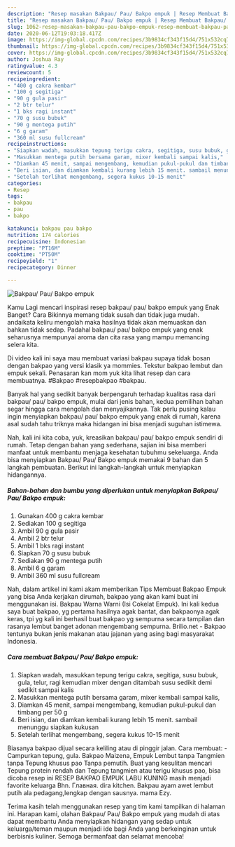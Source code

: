 ```yaml
---
description: "Resep masakan Bakpau/ Pau/ Bakpo empuk | Resep Membuat Bakpau/ Pau/ Bakpo empuk Yang Enak Banget"
title: "Resep masakan Bakpau/ Pau/ Bakpo empuk | Resep Membuat Bakpau/ Pau/ Bakpo empuk Yang Enak Banget"
slug: 1062-resep-masakan-bakpau-pau-bakpo-empuk-resep-membuat-bakpau-pau-bakpo-empuk-yang-enak-banget
date: 2020-06-12T19:03:18.417Z
image: https://img-global.cpcdn.com/recipes/3b9834cf343f15d4/751x532cq70/bakpau-pau-bakpo-empuk-foto-resep-utama.jpg
thumbnail: https://img-global.cpcdn.com/recipes/3b9834cf343f15d4/751x532cq70/bakpau-pau-bakpo-empuk-foto-resep-utama.jpg
cover: https://img-global.cpcdn.com/recipes/3b9834cf343f15d4/751x532cq70/bakpau-pau-bakpo-empuk-foto-resep-utama.jpg
author: Joshua Ray
ratingvalue: 4.3
reviewcount: 5
recipeingredient:
- "400 g cakra kembar"
- "100 g segitiga"
- "90 g gula pasir"
- "2 btr telur"
- "1 bks ragi instant"
- "70 g susu bubuk"
- "90 g mentega putih"
- "6 g garam"
- "360 ml susu fullcream"
recipeinstructions:
- "Siapkan wadah, masukkan tepung terigu cakra, segitiga, susu bubuk, gula, telur, ragi kemudian mixer dengan ditambah susu sedikit demi sedikit sampai kalis"
- "Masukkan mentega putih bersama garam, mixer kembali sampai kalis,"
- "Diamkan 45 menit, sampai mengembang, kemudian pukul-pukul dan timbang per 50 g"
- "Beri isian, dan diamkan kembali kurang lebih 15 menit. sambail menunggu siapkan kukusan"
- "Setelah terlihat mengembang, segera kukus 10-15 menit"
categories:
- Resep
tags:
- bakpau
- pau
- bakpo

katakunci: bakpau pau bakpo 
nutrition: 174 calories
recipecuisine: Indonesian
preptime: "PT16M"
cooktime: "PT50M"
recipeyield: "1"
recipecategory: Dinner

---
```



![Bakpau/ Pau/ Bakpo empuk](https://img-global.cpcdn.com/recipes/3b9834cf343f15d4/751x532cq70/bakpau-pau-bakpo-empuk-foto-resep-utama.jpg)

Kamu Lagi mencari inspirasi resep bakpau/ pau/ bakpo empuk yang Enak Banget? Cara Bikinnya memang tidak susah dan tidak juga mudah. andaikata keliru mengolah maka hasilnya tidak akan memuaskan dan bahkan tidak sedap. Padahal bakpau/ pau/ bakpo empuk yang enak seharusnya mempunyai aroma dan cita rasa yang mampu memancing selera kita.

Di video kali ini saya mau membuat variasi bakpau supaya tidak bosan dengan bakpao yang versi klasik ya mommies. Tekstur bakpao lembut dan empuk sekali. Penasaran kan mom yuk kita lihat resep dan cara membuatnya. #Bakpao #resepbakpao #bakpau.

Banyak hal yang sedikit banyak berpengaruh terhadap kualitas rasa dari bakpau/ pau/ bakpo empuk, mulai dari jenis bahan, kedua pemilihan bahan segar hingga cara mengolah dan menyajikannya. Tak perlu pusing kalau ingin menyiapkan bakpau/ pau/ bakpo empuk yang enak di rumah, karena asal sudah tahu triknya maka hidangan ini bisa menjadi suguhan istimewa.


Nah, kali ini kita coba, yuk, kreasikan bakpau/ pau/ bakpo empuk sendiri di rumah. Tetap dengan bahan yang sederhana, sajian ini bisa memberi manfaat untuk membantu menjaga kesehatan tubuhmu sekeluarga. Anda bisa menyiapkan Bakpau/ Pau/ Bakpo empuk memakai 9 bahan dan 5 langkah pembuatan. Berikut ini langkah-langkah untuk menyiapkan hidangannya.

<!--inarticleads1-->

##### Bahan-bahan dan bumbu yang diperlukan untuk menyiapkan Bakpau/ Pau/ Bakpo empuk:

1. Gunakan 400 g cakra kembar
1. Sediakan 100 g segitiga
1. Ambil 90 g gula pasir
1. Ambil 2 btr telur
1. Ambil 1 bks ragi instant
1. Siapkan 70 g susu bubuk
1. Sediakan 90 g mentega putih
1. Ambil 6 g garam
1. Ambil 360 ml susu fullcream


Nah, dalam artikel ini kami akam memberikan Tips Membuat Bakpao Empuk yang bisa Anda kerjakan dirumah, bakpao yang akan kami buat ini menggunakan isi. Bakpau Warna Warni (Isi Cokelat Empuk). Ini kali kedua saya buat bakpao, yg pertama hasilnya agak bantat, dan bakpaonya agak keras, tpi yg kali ini berhasil buat bakpao yg sempurna secara tampilan dan rasanya lembut banget adonan mengembang sempurna. Brilio.net - Bakpao tentunya bukan jenis makanan atau jajanan yang asing bagi masyarakat Indonesia. 

<!--inarticleads2-->

##### Cara membuat Bakpau/ Pau/ Bakpo empuk:

1. Siapkan wadah, masukkan tepung terigu cakra, segitiga, susu bubuk, gula, telur, ragi kemudian mixer dengan ditambah susu sedikit demi sedikit sampai kalis
1. Masukkan mentega putih bersama garam, mixer kembali sampai kalis,
1. Diamkan 45 menit, sampai mengembang, kemudian pukul-pukul dan timbang per 50 g
1. Beri isian, dan diamkan kembali kurang lebih 15 menit. sambail menunggu siapkan kukusan
1. Setelah terlihat mengembang, segera kukus 10-15 menit


Biasanya bakpao dijual secara keliling atau di pinggir jalan. Cara membuat: - Campurkan tepung, gula. Bakpao Maizena, Empuk Lembut tanpa Tangmien tanpa Tepung khusus pao Tanpa pemutih. Buat yang kesulitan mencari Tepung protein rendah dan Tepung tangmien atau terigu khusus pao, bisa dicoba resep ini RESEP BAKPAO EMPUK LABU KUNING masih menjadi favorite keluarga Bhn. Главная. dira kitchen. Bakpau ayam awet lembut putih ala pedagang,lengkap dengan sausnya. mama Ezy. 

Terima kasih telah menggunakan resep yang tim kami tampilkan di halaman ini. Harapan kami, olahan Bakpau/ Pau/ Bakpo empuk yang mudah di atas dapat membantu Anda menyiapkan hidangan yang sedap untuk keluarga/teman maupun menjadi ide bagi Anda yang berkeinginan untuk berbisnis kuliner. Semoga bermanfaat dan selamat mencoba!

